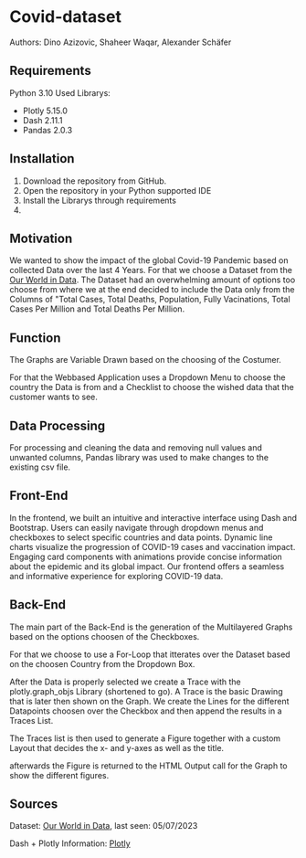 # Covid-dataset
Authors: 
Dino Azizovic, Shaheer Waqar, Alexander Schäfer

## Requirements
Python 3.10
Used Librarys:
- Plotly 5.15.0
- Dash 2.11.1
- Pandas 2.0.3
  
## Installation
1. Download the repository from GitHub.
2. Open the repository in your Python supported IDE
3. Install the Librarys through requirements
4. 
## Motivation
We wanted to show the impact of the global Covid-19 Pandemic based on collected Data over the last 4 Years. For that we choose a Dataset from the [Our World in Data](https://ourworldindata.org/coronavirus). 
The Dataset had an overwhelming amount of options too choose from where we at the end decided to include the Data only from the Columns of "Total Cases, Total Deaths, Population, Fully Vacinations, Total Cases Per Million and Total Deaths Per Million.

## Function
The Graphs are Variable Drawn based on the choosing of the Costumer. 

For that the Webbased Application uses a Dropdown Menu to choose the country the Data is from and a Checklist to choose the wished data that the customer wants to see.

## Data Processing 
For processing and cleaning the data and removing null values and unwanted columns, Pandas library was used to make changes to the existing csv file.
## Front-End
  In the frontend, we built an intuitive and interactive interface using Dash and Bootstrap. Users can easily navigate through dropdown menus and checkboxes to select specific countries and data points. Dynamic line charts visualize the progression of COVID-19 cases and vaccination impact. Engaging card components with animations provide concise information about the epidemic and its global impact. Our frontend offers a seamless and informative experience for exploring COVID-19 data.
## Back-End
The main part of the Back-End is the generation of the Multilayered Graphs based on the options choosen of the Checkboxes. 

For that we choose to use a For-Loop that itterates over the Dataset based on the choosen Country from the Dropdown Box.

After the Data is properly selected we create a Trace with the plotly.graph_objs Library (shortened to go).
A Trace is the basic Drawing that is later then shown on the Graph. We create the Lines for the different Datapoints choosen over the Checkbox and then append the results in a Traces List.

The Traces list is then used to generate a Figure together with a custom Layout that decides the x- and y-axes as well as the title.

afterwards the Figure is returned to the HTML Output call for the Graph to show the different figures. 

## Sources
Dataset: [Our World in Data](https://ourworldindata.org/coronavirus), last seen: 05/07/2023

Dash + Plotly Information: [Plotly](https://dash.plotly.com)
